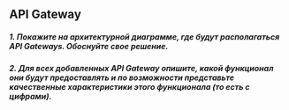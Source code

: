 ## API Gateway

##### 1. Покажите на архитектурной диаграмме, где будут располагаться API Gateways. Обоснуйте свое решение. 
##### 2. Для всех добавленных API Gateway опишите, какой функционал они будут предоставлять и по возможности представьте качественные характеристики этого функционала (то есть с цифрами).
